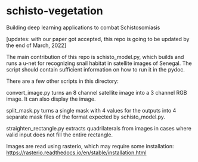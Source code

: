 # schisto-vegetation
Building deep learning applications to combat Schistosomiasis

[updates: with our paper got accepted, this repo is going to be updated by the end of March, 2022]

The main contribution of this repo is schisto_model.py, which builds
and runs a u-net for recognizing snail habitat in satellite images of
Senegal.  The script should contain sufficient information on how to
run it in the pydoc.

There are a few other scripts in this directory:

convert_image.py turns an 8 channel satellite image into a 3 channel
  RGB image.  It can also display the image.

split_mask.py turns a single mask with 4 values for the outputs into 4
  separate mask files of the format expected by schisto_model.py.

straighten_rectangle.py extracts quadrilaterals from images in cases
  where valid input does not fill the entire rectangle.



Images are read using rasterio, which may require some installation:
https://rasterio.readthedocs.io/en/stable/installation.html
